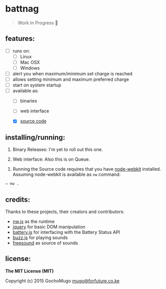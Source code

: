 
# battnag

> Work In Progress :construction_worker:


## features:

* [ ] runs on:
  * [ ] Linux
  * [ ] Mac OSX
  * [ ] Windows
* [ ] alert you when maximum/minimum set charge is reached
* [ ] allows setting minimum and maximum preferred charge
* [ ] start on system startup
* [ ] available as:
  * [ ] binaries
  * [ ] web interface
  * [X] [source code](#source-code)


## installing/running:

1. Binary Releases: I'm yet to roll out this one.

1. Web interface: Also this is on Queue.

<a name="source-code"></a>
1. Running the Source code requires that you have [node-webkit][nwjs] installed. Assuming node-webkit is available as `nw` command:

  ```bash
  ⇒ nw .
  ```


## credits:

Thanks to these projects, their creators and contributors:

* [nw.js][nwjs] as the runtime
* [jquery](https://jquery.com) for basic DOM manipulation
* [battery.js](https://github.com/pstadler/battery.js) for interfacing with the Battery Status API
* [buzz.js](http://buzz.jaysalvat.com/) for playing sounds
* [freesound](https://www.freesound.org/) as source of sounds


## license:

**The MIT License (MIT)**

Copyright (c) 2015 GochoMugo <mugo@forfuture.co.ke>


[nwjs]:https://github.com/nwjs/nw.js "node-webkit"

